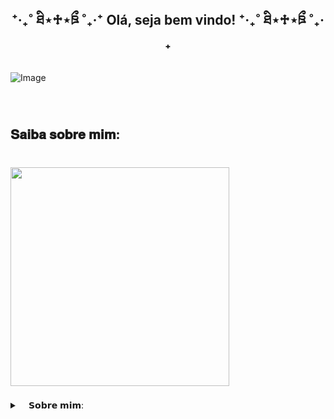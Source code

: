 <h2 align="center">⁺‧₊˚ ཐི⋆♱⋆ཋྀ ˚₊‧⁺  Olá, seja bem vindo!  ⁺‧₊˚ ཐི⋆♱⋆ཋྀ ˚₊‧⁺</h2>

###

![Image](https://github.com/user-attachments/assets/2530c085-0649-4e6b-af16-29bccb578b33)

###

###

<br clear="both">

<h2 align="left">𝐒𝐚𝐢𝐛𝐚 𝐬𝐨𝐛𝐫𝐞 𝐦𝐢𝐦:</h2>

###

###

<br clear="both">

<div align="left">
  <img height="350" src="https://media0.giphy.com/media/v1.Y2lkPTc5MGI3NjExamp2dXEzeDlvZzZtbWM1ejNhYXlzZG05cjR3MzM5ZHZhMGltYnkyZCZlcD12MV9pbnRlcm5hbF9naWZfYnlfaWQmY3Q9cw/qwKy0o0X9tLBD3jtfl/giphy.gif"  />
</div>

###

###

<!-- Dropdown -->
<details>
  <summary> 
⠀   𝗦𝗼𝗯𝗿𝗲 𝗺𝗶𝗺: </summary>
  ㅤ
     — 💬 𝘌𝘶 𝘮𝘦 𝘤𝘩𝘢𝘮𝘰 𝘓𝘢𝘶𝘳𝘢, 𝘵𝘦𝘯𝘩𝘰 17 𝘢𝘯𝘰𝘴 𝘦 𝘤𝘶𝘳𝘴𝘰 𝘋𝘦𝘴𝘦𝘯𝘷𝘰𝘭𝘷𝘪𝘮𝘦𝘯𝘵𝘰 𝘥𝘦 𝘚𝘪𝘴𝘵𝘦𝘮𝘢𝘴 𝘯𝘰 𝘚𝘌𝘕𝘈𝘐 𝘗𝘢𝘶𝘭𝘰 𝘚𝘬𝘢𝘧, 𝘦𝘮 𝘚𝘊𝘚.
     — 𝘌𝘶 𝘨𝘰𝘴𝘵𝘰 𝘥𝘦 𝘢𝘳𝘵𝘦, 𝘫𝘰𝘨𝘰𝘴, 𝘭𝘪𝘵𝘦𝘳𝘢𝘵𝘶𝘳𝘢, 𝘮ú𝘴𝘪𝘤𝘢, 𝘢𝘯𝘪𝘮𝘢𝘪𝘴 𝘦 𝘤𝘪𝘯𝘦𝘮𝘢! <3
       ㅤ
     
</details>
